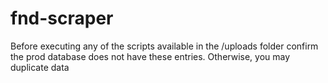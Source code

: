 # fnd-scraper

Before executing any of the scripts available in the /uploads folder confirm the prod database does not have these entries. Otherwise, you may duplicate data